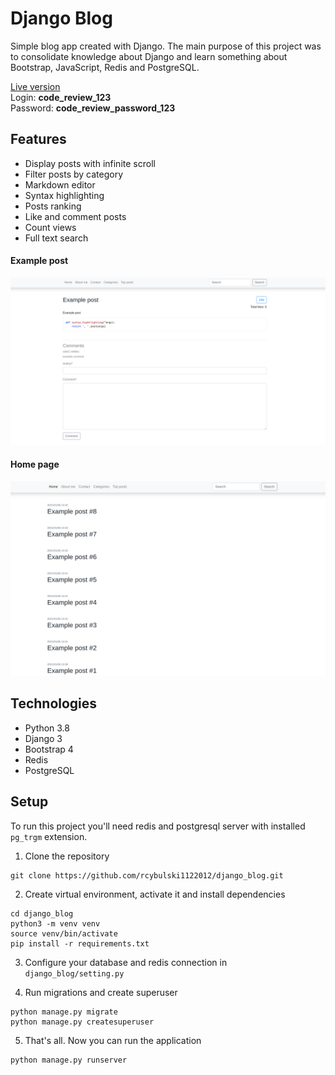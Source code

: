 # Django Blog
Simple blog app created with Django. The main purpose of this project 
was to consolidate knowledge about Django
and learn something about Bootstrap, JavaScript, Redis and PostgreSQL.

[Live version](https://rcybulski.herokuapp.com/)  
Login: **code_review_123**  
Password: **code_review_password_123**


## Features
* Display posts with infinite scroll
* Filter posts by category
* Markdown editor
* Syntax highlighting
* Posts ranking
* Like and comment posts
* Count views
* Full text search

#### Example post
![example post](https://raw.githubusercontent.com/rcybulski1122012/django_blog/media/readme_images/example_post.png)

#### Home page
![home page](https://raw.githubusercontent.com/rcybulski1122012/django_blog/media/readme_images/home_page.png)

## Technologies
* Python 3.8
* Django 3
* Bootstrap 4
* Redis
* PostgreSQL

## Setup
To run this project you'll need redis and postgresql server with installed
`pg_trgm` extension.
1. Clone the repository
```
git clone https://github.com/rcybulski1122012/django_blog.git
```
2. Create virtual environment, activate it and install dependencies
```
cd django_blog
python3 -m venv venv
source venv/bin/activate
pip install -r requirements.txt
```

3. Configure your database and redis connection in `django_blog/setting.py` 
   
4. Run migrations and create superuser
```
python manage.py migrate
python manage.py createsuperuser
```

5. That's all. Now you can run the application
```
python manage.py runserver
```